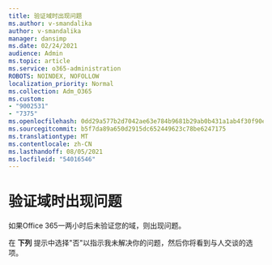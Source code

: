```yaml
---
title: 验证域时出现问题
ms.author: v-smandalika
author: v-smandalika
manager: dansimp
ms.date: 02/24/2021
audience: Admin
ms.topic: article
ms.service: o365-administration
ROBOTS: NOINDEX, NOFOLLOW
localization_priority: Normal
ms.collection: Adm_O365
ms.custom:
- "9002531"
- "7375"
ms.openlocfilehash: 0dd29a577b2d7042ae63e784b9681b29ab0b431a1ab4f30f90e49aaa03c7c0ed
ms.sourcegitcommit: b5f7da89a650d2915dc652449623c78be6247175
ms.translationtype: MT
ms.contentlocale: zh-CN
ms.lasthandoff: 08/05/2021
ms.locfileid: "54016546"
---
```

# <a name="problem-verifying-a-domain"></a>验证域时出现问题

如果Office 365一两小时后未验证您的域，则出现问题。

在 **下列** 提示中选择"否"以指示我未解决你的问题，然后你将看到与人交谈的选项。
